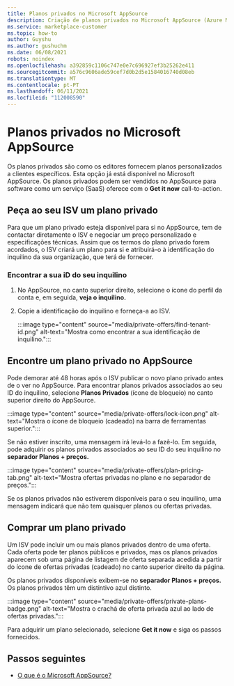 ```yaml
---
title: Planos privados no Microsoft AppSource
description: Criação de planos privados no Microsoft AppSource (Azure Marketplace).
ms.service: marketplace-customer
ms.topic: how-to
author: Guyshu
ms.author: gushuchm
ms.date: 06/08/2021
robots: noindex
ms.openlocfilehash: a392859c1106c747e0e7c696927ef3b25262e411
ms.sourcegitcommit: a576c9606ade59cef7d0b2d5e1584016740d08eb
ms.translationtype: MT
ms.contentlocale: pt-PT
ms.lasthandoff: 06/11/2021
ms.locfileid: "112008590"
---
```

# <a name="private-plans-in-microsoft-appsource"></a>Planos privados no Microsoft AppSource

Os planos privados são como os editores fornecem planos personalizados a clientes específicos. Esta opção já está disponível no Microsoft AppSource. Os planos privados podem ser vendidos no AppSource para software como um serviço (SaaS) oferece com o **Get it now** call-to-action.

## <a name="ask-your-isv-for-a-private-plan"></a>Peça ao seu ISV um plano privado

Para que um plano privado esteja disponível para si no AppSource, tem de contactar diretamente o ISV e negociar um preço personalizado e especificações técnicas. Assim que os termos do plano privado forem acordados, o ISV criará um plano para si e atribuirá-o à identificação do inquilino da sua organização, que terá de fornecer.

### <a name="finding-your-tenant-id"></a>Encontrar a sua iD do seu inquilino

1. No AppSource, no canto superior direito, selecione o ícone do perfil da conta e, em seguida, **veja o inquilino.**
2. Copie a identificação do inquilino e forneça-a ao ISV.

    :::image type="content" source="media/private-offers/find-tenant-id.png" alt-text="Mostra como encontrar a sua identificação de inquilino.":::

## <a name="find-a-private-plan-in-appsource"></a>Encontre um plano privado no AppSource

Pode demorar até 48 horas após o ISV publicar o novo plano privado antes de o ver no AppSource. Para encontrar planos privados associados ao seu ID do inquilino, selecione **Planos Privados** (ícone de bloqueio) no canto superior direito do AppSource.

:::image type="content" source="media/private-offers/lock-icon.png" alt-text="Mostra o ícone de bloqueio (cadeado) na barra de ferramentas superior.":::

Se não estiver inscrito, uma mensagem irá levá-lo a fazê-lo. Em seguida, pode adquirir os planos privados associados ao seu ID do seu inquilino no **separador Planos + preços.**

:::image type="content" source="media/private-offers/plan-pricing-tab.png" alt-text="Mostra ofertas privadas no plano e no separador de preços.":::

Se os planos privados não estiverem disponíveis para o seu inquilino, uma mensagem indicará que não tem quaisquer planos ou ofertas privadas.

## <a name="purchase-a-private-plan"></a>Comprar um plano privado

Um ISV pode incluir um ou mais planos privados dentro de uma oferta. Cada oferta pode ter planos públicos e privados, mas os planos privados aparecem sob uma página de listagem de oferta separada acedida a partir do ícone de ofertas privadas (cadeado) no canto superior direito da página.

Os planos privados disponíveis exibem-se no **separador Planos + preços.** Os planos privados têm um distintivo azul distinto.

:::image type="content" source="media/private-offers/private-plans-badge.png" alt-text="Mostra o crachá de oferta privada azul ao lado de ofertas privadas.":::

Para adquirir um plano selecionado, selecione **Get it now** e siga os passos fornecidos.

## <a name="next-steps"></a>Passos seguintes

- [O que é o Microsoft AppSource?](appsource-overview.md)
